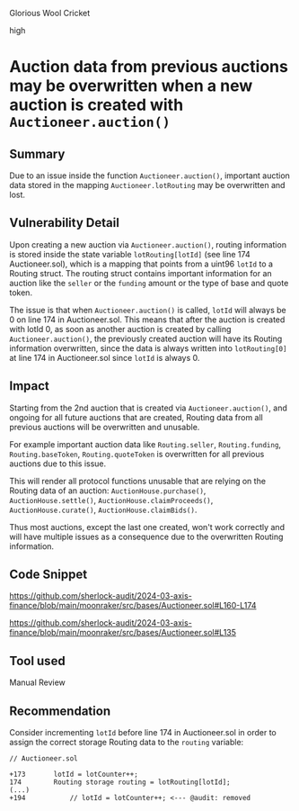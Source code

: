 Glorious Wool Cricket

high

# Auction data from previous auctions may be overwritten when a new auction is created with `Auctioneer.auction()`

## Summary

Due to an issue inside the function `Auctioneer.auction()`, important auction data stored in the mapping `Auctioneer.lotRouting` may be overwritten and lost.

## Vulnerability Detail

Upon creating a new auction via `Auctioneer.auction()`, routing information is stored inside the state variable `lotRouting[lotId]` (see line 174 Auctioneer.sol), which is a mapping that points from a uint96 `lotId` to a Routing struct. The routing struct contains important information for an auction like the `seller` or the `funding` amount or the type of base and quote token.

The issue is that when `Auctioneer.auction()` is called, `lotId` will always be 0 on line 174 in Auctioneer.sol. This means that after the auction is created with lotId 0, as soon as another auction is created by calling `Auctioneer.auction()`, the previously created auction will have its Routing information overwritten, since the data is always written into `lotRouting[0]` at line 174 in Auctioneer.sol since `lotId` is always 0.

## Impact

Starting from the 2nd auction that is created via `Auctioneer.auction()`, and ongoing for all future auctions that are created, Routing data from all previous auctions will be overwritten and unusable. 

For example important auction data like `Routing.seller`, `Routing.funding`, `Routing.baseToken`, `Routing.quoteToken` is overwritten for all previous auctions due to this issue.

This will render all protocol functions unusable that are relying on the Routing data of an auction: `AuctionHouse.purchase()`, `AuctionHouse.settle()`, `AuctionHouse.claimProceeds()`, `AuctionHouse.curate()`, `AuctionHouse.claimBids()`.

Thus most auctions, except the last one created, won't work correctly and will have multiple issues as a consequence due to the overwritten Routing information.

## Code Snippet

https://github.com/sherlock-audit/2024-03-axis-finance/blob/main/moonraker/src/bases/Auctioneer.sol#L160-L174

https://github.com/sherlock-audit/2024-03-axis-finance/blob/main/moonraker/src/bases/Auctioneer.sol#L135

## Tool used

Manual Review

## Recommendation

Consider incrementing `lotId` before line 174 in Auctioneer.sol in order to assign the correct storage Routing data to the `routing` variable:

```solidity
// Auctioneer.sol

+173       lotId = lotCounter++;  
174        Routing storage routing = lotRouting[lotId];
(...)
+194           // lotId = lotCounter++; <--- @audit: removed
```